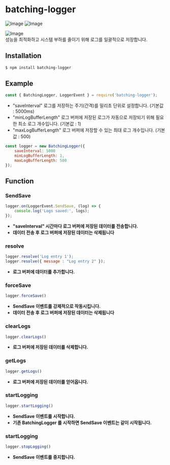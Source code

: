 # **batching-logger**

![Image](https://img.shields.io/npm/v/batching-logger?color=%2351F9C0&label=batching-logger)
![Image](https://img.shields.io/npm/dt/batching-logger.svg?color=%2351FC0&maxAge=3600)

![Image](https://nodei.co/npm/batching-logger.png?downloads=true&downloadRank=true&stars=true)
<br>
성능을 최적화하고 시스템 부하를 줄이기 위해 로그를 일괄적으로 저장합니다.

## <i class="fa-solid fa-download"></i> **Installation**
```bash
$ npm install batching-logger
```

## <i class="fa-solid fa-bookmark"></i> **Example**
```js
const { BatchingLogger, LoggerEvent } = require('batching-logger');
```
- "saveInterval" 로그를 저장하는 주기(간격)를 밀리초 단위로 설정합니다. (기본값 : 5000ms)
- "minLogBufferLength" 로그 버퍼에 저장된 로그가 자동으로 저장되기 위해 필요한 최소 로그 개수입니다. (기본값 : 1)
- "maxLogBufferLength" 로그 버퍼에 저장할 수 있는 최대 로그 개수입니다. (기본값 : 500)
```js
const logger = new BatchingLogger({
    saveInterval: 5000
    minLogBufferLength: 1,
    maxLogBufferLength: 500
});
```
## <i class="fa-solid fa-bookmark"></i> **Function**
### SendSave
```js
logger.on(LoggerEvent.SendSave, (log) => {
    console.log('Logs saved:', logs);
});
```
- **"saveInterval" 시간마다 로그 버퍼에 저장된 데이터를 전송합니다.**  
- **데이터 전송 후 로그 버퍼에 저장된 데이터는 삭제됩니다**
### resolve
```js
logger.resolve('Log entry 1');
logger.resolve({ message : "Log entry 2" });
```
- **로그 버퍼에 데이터를 추가합니다.**
### forceSave
```js
logger.forceSave()
```
- **SendSave 이벤트를 강제적으로 작동시킵니다.**
- **데이터 전송 후 로그 버퍼에 저장된 데이터는 삭제됩니다**
### clearLogs
```js
logger.clearLogs()
```
- **로그 버퍼에 저장된 데이터를 삭제합니다.**
### getLogs
```js
logger.getLogs()
```
- **로그 버퍼에 저장된 데이터를 얻어옵니다.**
### startLogging
```js
logger.startLogging()
```
- **SendSave 이벤트를 시작합니다.**
- **기존 BatchingLogger 를 시작하면 SendSave 이벤트는 같이 시작됩니다.**
### startLogging
```js
logger.stopLogging()
```
- **SendSave 이벤트를 중지합니다.**






